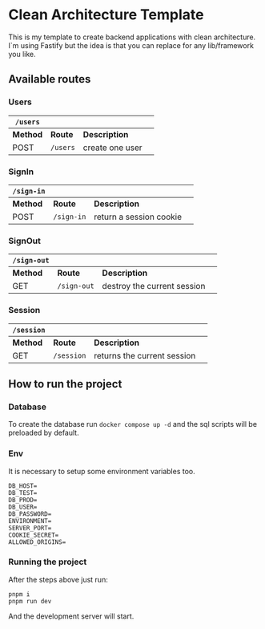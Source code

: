 # Clean Architecture Template

This is my template to create backend applications
with clean architecture. I`m using Fastify but the
idea is that you can replace for any lib/framework
you like.

## Available routes

### Users

| `/users`   |           |                 |     |
| ---------- | --------- | --------------- | --- |
| **Method** | **Route** | **Description** |
| POST       | `/users`  | create one user |

### SignIn

| `/sign-in` |            |                         |     |
| ---------- | ---------- | ----------------------- | --- |
| **Method** | **Route**  | **Description**         |
| POST       | `/sign-in` | return a session cookie |

### SignOut

| `/sign-out` |             |                             |     |
| ----------- | ----------- | --------------------------- | --- |
| **Method**  | **Route**   | **Description**             |
| GET         | `/sign-out` | destroy the current session |

### Session

| `/session` |            |                             |     |
| ---------- | ---------- | --------------------------- | --- |
| **Method** | **Route**  | **Description**             |
| GET        | `/session` | returns the current session |

## How to run the project

### Database

To create the database run `docker compose up -d` and the sql scripts will
be preloaded by default.

### Env

It is necessary to setup some environment variables too.

```
DB_HOST=
DB_TEST=
DB_PROD=
DB_USER=
DB_PASSWORD=
ENVIRONMENT=
SERVER_PORT=
COOKIE_SECRET=
ALLOWED_ORIGINS=
```

### Running the project

After the steps above just run:

```
pnpm i
pnpm run dev
```

And the development server will start.
